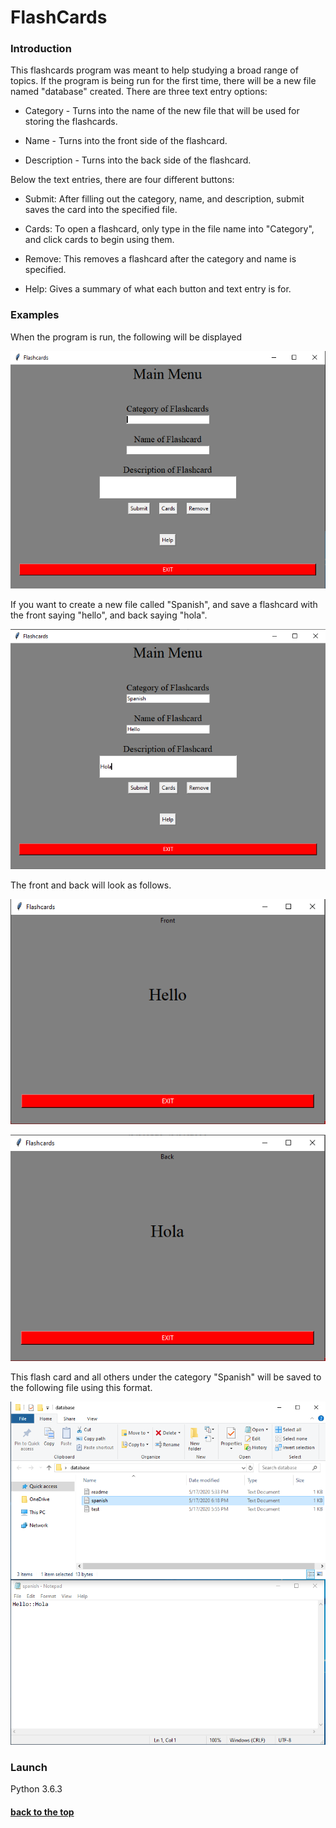 # FlashCards

### Introduction
This flashcards program was meant to help studying a broad range of topics. If the program is being run for the first time, there will be a new file named "database" created. There are three text entry options:


* Category - Turns into the name of the new file that will be used for storing the flashcards.

* Name - Turns into the front side of the flashcard.

* Description - Turns into the back side of the flashcard.

Below the text entries, there are four different buttons:

* Submit: After filling out the category, name, and description, submit saves the card into the specified file.

* Cards: To open a flashcard, only type in the file name into "Category", and click cards to begin using them.

* Remove: This removes a flashcard after the category and name is specified.

* Help: Gives a summary of what each button and text entry is for.

### Examples

When the program is run, the following will be displayed

![](/images/preview.png)

If you want to create a new file called "Spanish", and save a flashcard with the front saying "hello", and back saying "hola".

![](/images/submission.png)

The front and back will look as follows.

![](/images/front.png)

![](/images/back.png)

This flash card and all others under the category "Spanish" will be saved to the following file using this format.

![](/images/Directory.png)

### Launch

Python 3.6.3

#### [back to the top](#flashcards)

